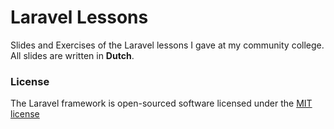 # Laravel Lessons
Slides and Exercises of the Laravel lessons I gave at my community college. All slides are written in __Dutch__.



### License
The Laravel framework is open-sourced software licensed under the [MIT license](http://opensource.org/licenses/MIT)
